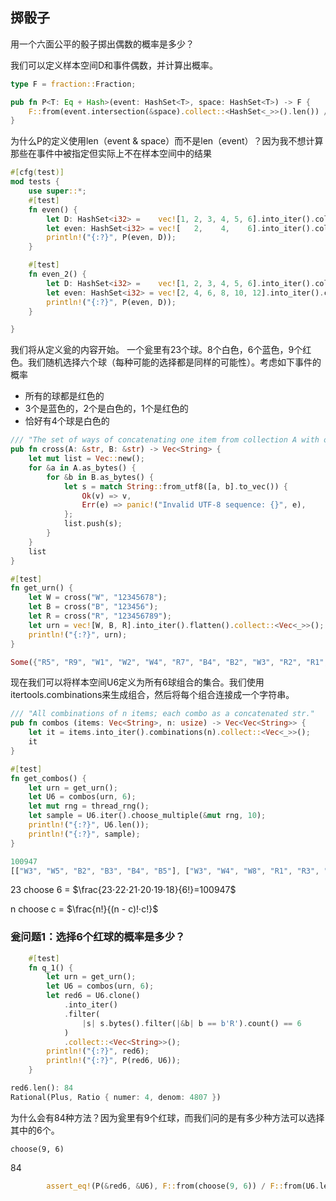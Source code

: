 



## 掷骰子

用一个六面公平的骰子掷出偶数的概率是多少？

我们可以定义样本空间D和事件偶数，并计算出概率。


```rust
type F = fraction::Fraction;

pub fn P<T: Eq + Hash>(event: HashSet<T>, space: HashSet<T>) -> F {
    F::from(event.intersection(&space).collect::<HashSet<_>>().len()) / F::from(space.len())
}
```
为什么P的定义使用len（event & space）而不是len（event）？因为我不想计算那些在事件中被指定但实际上不在样本空间中的结果

```rust
#[cfg(test)]
mod tests {
    use super::*;
    #[test]
    fn even() {
        let D: HashSet<i32> =    vec![1, 2, 3, 4, 5, 6].into_iter().collect();
        let even: HashSet<i32> = vec![   2,    4,    6].into_iter().collect();
        println!("{:?}", P(even, D));
    }

    #[test]
    fn even_2() {
        let D: HashSet<i32> =    vec![1, 2, 3, 4, 5, 6].into_iter().collect();
        let even: HashSet<i32> = vec![2, 4, 6, 8, 10, 12].into_iter().collect();
        println!("{:?}", P(even, D));
    }

}
```


我们将从定义瓮的内容开始。
一个瓮里有23个球。8个白色，6个蓝色，9个红色。我们随机选择六个球（每种可能的选择都是同样的可能性）。考虑如下事件的概率

+ 所有的球都是红色的
+ 3个是蓝色的，2个是白色的，1个是红色的
+ 恰好有4个球是白色的


```rust
/// "The set of ways of concatenating one item from collection A with one from B."
pub fn cross(A: &str, B: &str) -> Vec<String> {
    let mut list = Vec::new();
    for &a in A.as_bytes() {
        for &b in B.as_bytes() {
            let s = match String::from_utf8([a, b].to_vec()) {
                Ok(v) => v,
                Err(e) => panic!("Invalid UTF-8 sequence: {}", e),
            };
            list.push(s);
        }
    }
    list
}

#[test]
fn get_urn() {
    let W = cross("W", "12345678");
    let B = cross("B", "123456");
    let R = cross("R", "123456789");
    let urn = vec![W, B, R].into_iter().flatten().collect::<Vec<_>>();
    println!("{:?}", urn);
}

```

```rust
Some({"R5", "R9", "W1", "W2", "W4", "R7", "B4", "B2", "W3", "R2", "R1", "W7", "R8", "R6", "R4", "B3", "W8", "B6", "R3", "W5", "W6", "B1", "B5"})
```

现在我们可以将样本空间U6定义为所有6球组合的集合。我们使用itertools.combinations来生成组合，然后将每个组合连接成一个字符串。

```rust
/// "All combinations of n items; each combo as a concatenated str."
pub fn combos (items: Vec<String>, n: usize) -> Vec<Vec<String>> {
    let it = items.into_iter().combinations(n).collect::<Vec<_>>();
    it
}

```

```rust
#[test]
fn get_combos() {
    let urn = get_urn();
    let U6 = combos(urn, 6);
    let mut rng = thread_rng();
    let sample = U6.iter().choose_multiple(&mut rng, 10);
    println!("{:?}", U6.len());
    println!("{:?}", sample);
}

100947
[["W3", "W5", "B2", "B3", "B4", "B5"], ["W3", "W4", "W8", "R1", "R3", "R9"], ["W1", "W5", "W7", "W8", "B6", "R7"], ["W3", "W4", "W6", "B1", "R2", "R3"], ["W1", "W4", "W5", "B3", "R5", "R8"], ["W6", "W8", "B1", "B4", "R4", "R7"], ["W1", "W3", "B5", "B6", "R3", "R6"], ["W6", "B2", "B4", "R1", "R3", "R8"], ["W2", "W3", "B2", "B4", "B5", "R6"], ["W2", "W5", "B1", "B2", "B6", "R2"]]

```
23 choose 6 = $\frac{23⋅22⋅21⋅20⋅19⋅18}{6!}=100947$

n choose c  = $\frac{n!}{(n - c)!·c!}$


### 瓮问题1：选择6个红球的概率是多少？

```rust
    #[test]
    fn q_1() {
        let urn = get_urn();
        let U6 = combos(urn, 6);
        let red6 = U6.clone()
            .into_iter()
            .filter(
                |s| s.bytes().filter(|&b| b == b'R').count() == 6
            )
            .collect::<Vec<String>>();
        println!("{:?}", red6);
        println!("{:?}", P(red6, U6));
    }

red6.len(): 84
Rational(Plus, Ratio { numer: 4, denom: 4807 })


```

为什么会有84种方法？因为瓮里有9个红球，而我们问的是有多少种方法可以选择其中的6个。

`choose(9, 6)`

84

```rust
        assert_eq!(P(&red6, &U6), F::from(choose(9, 6)) / F::from(U6.len()));
```